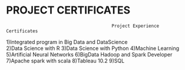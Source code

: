 # PROJECT CERTIFICATES
                                            Project Experience Certificates 
                                            
                                            
1)Integrated program in Big Data and DataScience                                            
2)Data Science with R
3)Data Science with Python
4)Machine Learning
5)Artificial Neural Networks
6)BigData Hadoop and Spark Developer
7)Apache spark with scala
8)Tableau 10.2
9)SQL
